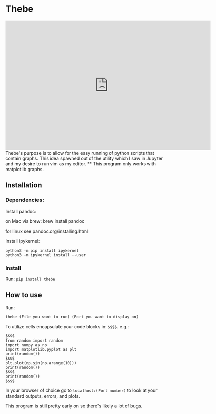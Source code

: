 # Thebe
<iframe src='https://gfycat.com/ifr/GrossVerifiableAnemone' frameborder='0' scrolling='no' allowfullscreen width='640' height='404'></iframe>
Thebe's purpose is to allow for the easy running of python scripts that contain graphs. This idea spawned out of the utility which I saw in Jupyter and my desire to run vim as my editor.  
** This program only works with matplotlib graphs.

## Installation
### Dependencies:
Install pandoc:

on Mac via brew:
brew install pandoc

for linux see pandoc.org/installing.html

Install ipykernel:

```
python3 -m pip install ipykernel
python3 -m ipykernel install --user
```
### Install  

Run: 	```pip install thebe``` 

## How to use
Run: 
```
thebe (File you want to run) (Port you want to display on)
```

To utilize cells encapsulate your code blocks in: ```$$$$```.
e.g.:

```
$$$$
from random import random
import numpy as np
import matplotlib.pyplot as plt
print(random())
$$$$
plt.plot(np.sin(np.arange(10)))
print(random())
$$$$
print(random())
$$$$
```
  
In your browser of choice go to ``` localhost:(Port number) ``` to look at your standard outputs, errors, and plots.

This program is still pretty early on so there's likely a lot of bugs.


